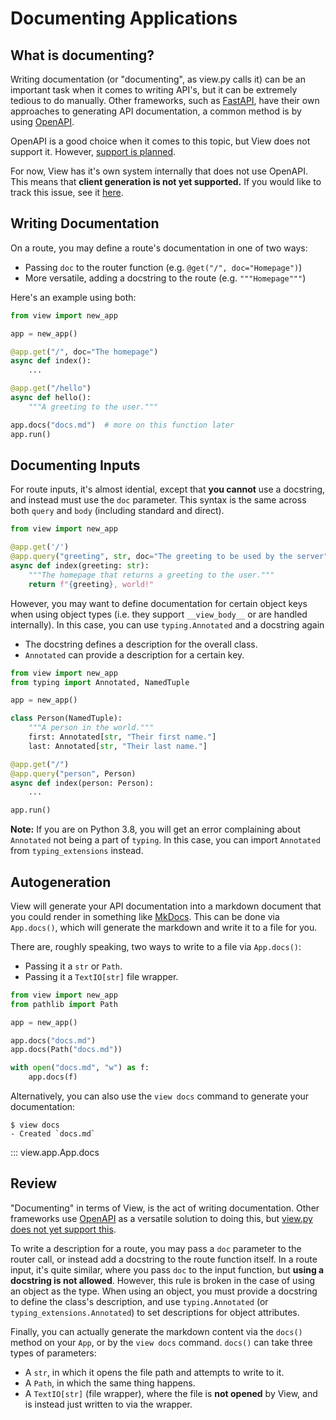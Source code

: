 # Documenting Applications

## What is documenting?

Writing documentation (or "documenting", as view.py calls it) can be an important task when it comes to writing API's, but it can be extremely tedious to do manually. Other frameworks, such as [FastAPI](https://fastapi.tiangolo.com), have their own approaches to generating API documentation, a common  method is by using [OpenAPI](https://www.openapis.org/).

OpenAPI is a good choice when it comes to this topic, but View does not support it. However, [support is planned](https://github.com/ZeroIntensity/view.py/issues/103).

For now, View has it's own system internally that does not use OpenAPI. This means that **client generation is not yet supported.** If you would like to track this issue, see it [here](https://github.com/ZeroIntensity/view.py/issues/74).

## Writing Documentation

On a route, you may define a route's documentation in one of two ways:

- Passing `doc` to the router function (e.g. `@get("/", doc="Homepage")`)
- More versatile, adding a docstring to the route (e.g. `"""Homepage"""`)

Here's an example using both:

```py
from view import new_app

app = new_app()

@app.get("/", doc="The homepage")
async def index():
    ...

@app.get("/hello")
async def hello():
    """A greeting to the user."""

app.docs("docs.md")  # more on this function later
app.run()
```

## Documenting Inputs

For route inputs, it's almost idential, except that **you cannot** use a docstring, and instead must use the `doc` parameter. This syntax is the same across both `query` and `body` (including standard and direct).

```py
from view import new_app

@app.get('/')
@app.query("greeting", str, doc="The greeting to be used by the server", default="hello")
async def index(greeting: str):
    """The homepage that returns a greeting to the user."""
    return f"{greeting}, world!"
```

However, you may want to define documentation for certain object keys when using object types (i.e. they support `__view_body__` or are handled internally). In this case, you can use `typing.Annotated` and a docstring again

- The docstring defines a description for the overall class.
- `Annotated` can provide a description for a certain key.

```py
from view import new_app
from typing import Annotated, NamedTuple

app = new_app()

class Person(NamedTuple):
    """A person in the world."""
    first: Annotated[str, "Their first name."]
    last: Annotated[str, "Their last name."]

@app.get("/")
@app.query("person", Person)
async def index(person: Person):
    ...

app.run()
```

**Note:** If you are on Python 3.8, you will get an error complaining about `Annotated` not being a part of `typing`. In this case, you can import `Annotated` from `typing_extensions` instead.

## Autogeneration

View will generate your API documentation into a markdown document that you could render in something like [MkDocs](https://mkdocs.org). This can be done via `App.docs()`, which will generate the markdown and write it to a file for you.

There are, roughly speaking, two ways to write to a file via `App.docs()`:

- Passing it a `str` or `Path`.
- Passing it a `TextIO[str]` file wrapper.

```py
from view import new_app
from pathlib import Path

app = new_app()

app.docs("docs.md")
app.docs(Path("docs.md"))

with open("docs.md", "w") as f:
    app.docs(f)
```

Alternatively, you can also use the `view docs` command to generate your documentation:

```
$ view docs
- Created `docs.md`
```

::: view.app.App.docs

## Review

"Documenting" in terms of View, is the act of writing documentation. Other frameworks use [OpenAPI](https://www.openapis.org/) as a versatile solution to doing this, but [view.py does not yet support this](https://github.com/ZeroIntensity/view.py/issues/103).

To write a description for a route, you may pass a `doc` parameter to the router call, or instead add a docstring to the route function itself. In a route input, it's quite similar, where you pass `doc` to the input function, but **using a docstring is not allowed**.  However, this rule is broken in the case of using an object as the type. When using an object, you must provide a docstring to define the class's description, and use `typing.Annotated` (or `typing_extensions.Annotated`) to set descriptions for object attributes.

Finally, you can actually generate the markdown content via the `docs()` method on your `App`, or by the `view docs` command. `docs()` can take three types of parameters:

- A `str`, in which it opens the file path and attempts to write to it.
- A `Path`, in which the same thing happens.
- A `TextIO[str]` (file wrapper), where the file is **not opened** by View, and is instead just written to via the wrapper.
